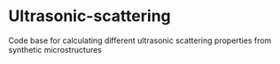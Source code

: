 # Ultrasonic-scattering
Code base for calculating different ultrasonic scattering properties from synthetic microstructures
